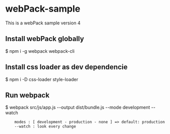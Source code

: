 # webPack-sample
This is a webPack sample version 4

## Install webPack globally

$ npm i -g webpack webpack-cli

## Install css loader as dev dependencie

$ npm i -D css-loader style-loader

## Run webpack 

$ webpack src/js/app.js --output dist/bundle.js --mode development --watch

        modes : [ development - production - none ] => default: production
        --watch : look every change

         

